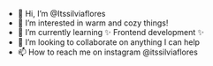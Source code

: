 - 👋 Hi, I’m @Itssilviaflores
- 👀 I’m interested in warm and cozy things!
- 🌱 I’m currently learning ✨ Frontend development ✨
- 💞️ I’m looking to collaborate on anything I can help
- 📫 How to reach me on instagram @itssilviaflores


